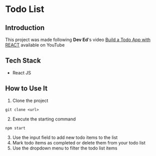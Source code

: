 # Todo List

## Introduction

This project was made following **Dev Ed**'s video [Build a Todo App with REACT](https://www.youtube.com/watch?v=pCA4qpQDZD8&ab_channel=DevEd) available on YouTube

## Tech Stack

- React JS


## How to Use It

1. Clone the project
```
git clone <url>
```
2. Execute the starting command
```
npm start
```
3. Use the input field to add new todo items to the list
4. Mark todo items as completed or delete them from your todo list
5. Use the dropdown menu to filter the todo list items